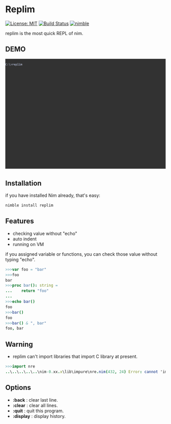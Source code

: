 # Replim

[![License: MIT](https://img.shields.io/badge/License-MIT-yellow.svg)](https://opensource.org/licenses/MIT)
[![Build Status](https://travis-ci.org/mtshiba/replim.svg?branch=master)](https://travis-ci.org/mtshiba/replim)
[![nimble](https://raw.githubusercontent.com/yglukhov/nimble-tag/master/nimble.png)](https://github.com/yglukhov/nimble-tag)

replim is the most quick REPL of nim.

## DEMO

![demo](demo/replim.gif)

## Installation

if you have installed Nim already, that's easy:

```bash
nimble install replim
```

## Features

- checking value without "echo"
- auto indent
- running on VM

if you assigned variable or functions,
you can check those value without typing "echo".

```nim
>>>var foo = "bar"
>>>foo
bar
>>>proc bar(): string =
...    return "foo"
...
>>>echo bar()
foo
>>>bar()
foo
>>>bar() & ", bar"
foo, bar
```

## **Warning**

- replim can't import libraries that import C library at present.

```nim
>>>import nre
..\..\..\..\..\nim-0.xx.x\lib\impure\nre.nim(432, 24) Error: cannot 'importc' variable at compile time
```

## Options

- **:back** : clear last line.
- **:clear** : clear all lines.
- **:quit** : quit this program.
- **:display** : display history.
